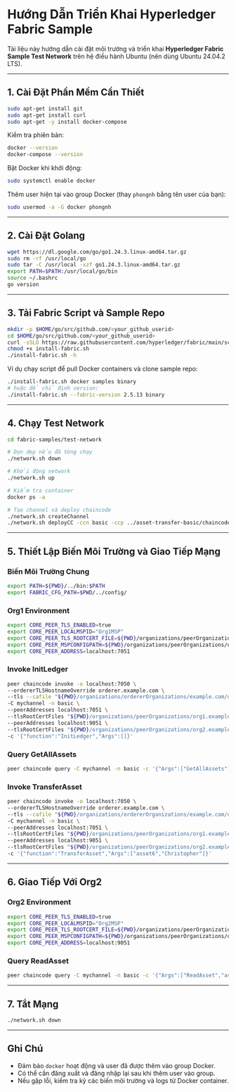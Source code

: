 
# Hướng Dẫn Triển Khai Hyperledger Fabric Sample

Tài liệu này hướng dẫn cài đặt môi trường và triển khai **Hyperledger Fabric Sample Test Network** trên hệ điều hành Ubuntu (nên dùng Ubuntu 24.04.2 LTS).

---

## 1. Cài Đặt Phần Mềm Cần Thiết

```bash
sudo apt-get install git
sudo apt-get install curl
sudo apt-get -y install docker-compose
```

Kiểm tra phiên bản:

```bash
docker --version
docker-compose --version
```

Bật Docker khi khởi động:

```bash
sudo systemctl enable docker
```

Thêm user hiện tại vào group Docker (thay `phongnh` bằng tên user của bạn):

```bash
sudo usermod -a -G docker phongnh
```

---

## 2. Cài Đặt Golang

```bash
wget https://dl.google.com/go/go1.24.3.linux-amd64.tar.gz
sudo rm -rf /usr/local/go
sudo tar -C /usr/local -xzf go1.24.3.linux-amd64.tar.gz
export PATH=$PATH:/usr/local/go/bin
source ~/.bashrc
go version
```

---

## 3. Tải Fabric Script và Sample Repo

```bash
mkdir -p $HOME/go/src/github.com/<your_github_userid>
cd $HOME/go/src/github.com/<your_github_userid>
curl -sSLO https://raw.githubusercontent.com/hyperledger/fabric/main/scripts/install-fabric.sh
chmod +x install-fabric.sh
./install-fabric.sh -h
```

Ví dụ chạy script để pull Docker containers và clone sample repo:

```bash
./install-fabric.sh docker samples binary
# hoặc để chỉ định version:
./install-fabric.sh --fabric-version 2.5.13 binary
```

---

## 4. Chạy Test Network

```bash
cd fabric-samples/test-network

# Dọn dẹp nếu đã từng chạy
./network.sh down

# Khởi động network
./network.sh up

# Kiểm tra container
docker ps -a

# Tạo channel và deploy chaincode
./network.sh createChannel
./network.sh deployCC -ccn basic -ccp ../asset-transfer-basic/chaincode-go -ccl go
```

---

## 5. Thiết Lập Biến Môi Trường và Giao Tiếp Mạng

### Biến Môi Trường Chung

```bash
export PATH=${PWD}/../bin:$PATH
export FABRIC_CFG_PATH=$PWD/../config/
```

### Org1 Environment

```bash
export CORE_PEER_TLS_ENABLED=true
export CORE_PEER_LOCALMSPID="Org1MSP"
export CORE_PEER_TLS_ROOTCERT_FILE=${PWD}/organizations/peerOrganizations/org1.example.com/peers/peer0.org1.example.com/tls/ca.crt
export CORE_PEER_MSPCONFIGPATH=${PWD}/organizations/peerOrganizations/org1.example.com/users/Admin@org1.example.com/msp
export CORE_PEER_ADDRESS=localhost:7051
```

### Invoke InitLedger

```bash
peer chaincode invoke -o localhost:7050 \
--ordererTLSHostnameOverride orderer.example.com \
--tls --cafile "${PWD}/organizations/ordererOrganizations/example.com/orderers/orderer.example.com/msp/tlscacerts/tlsca.example.com-cert.pem" \
-C mychannel -n basic \
--peerAddresses localhost:7051 \
--tlsRootCertFiles "${PWD}/organizations/peerOrganizations/org1.example.com/peers/peer0.org1.example.com/tls/ca.crt" \
--peerAddresses localhost:9051 \
--tlsRootCertFiles "${PWD}/organizations/peerOrganizations/org2.example.com/peers/peer0.org2.example.com/tls/ca.crt" \
-c '{"function":"InitLedger","Args":[]}'
```

### Query GetAllAssets

```bash
peer chaincode query -C mychannel -n basic -c '{"Args":["GetAllAssets"]}'
```

### Invoke TransferAsset

```bash
peer chaincode invoke -o localhost:7050 \
--ordererTLSHostnameOverride orderer.example.com \
--tls --cafile "${PWD}/organizations/ordererOrganizations/example.com/orderers/orderer.example.com/msp/tlscacerts/tlsca.example.com-cert.pem" \
-C mychannel -n basic \
--peerAddresses localhost:7051 \
--tlsRootCertFiles "${PWD}/organizations/peerOrganizations/org1.example.com/peers/peer0.org1.example.com/tls/ca.crt" \
--peerAddresses localhost:9051 \
--tlsRootCertFiles "${PWD}/organizations/peerOrganizations/org2.example.com/peers/peer0.org2.example.com/tls/ca.crt" \
-c '{"function":"TransferAsset","Args":["asset6","Christopher"]}'
```

---

## 6. Giao Tiếp Với Org2

### Org2 Environment

```bash
export CORE_PEER_TLS_ENABLED=true
export CORE_PEER_LOCALMSPID="Org2MSP"
export CORE_PEER_TLS_ROOTCERT_FILE=${PWD}/organizations/peerOrganizations/org2.example.com/peers/peer0.org2.example.com/tls/ca.crt
export CORE_PEER_MSPCONFIGPATH=${PWD}/organizations/peerOrganizations/org2.example.com/users/Admin@org2.example.com/msp
export CORE_PEER_ADDRESS=localhost:9051
```

### Query ReadAsset

```bash
peer chaincode query -C mychannel -n basic -c '{"Args":["ReadAsset","asset6"]}'
```

---

## 7. Tắt Mạng

```bash
./network.sh down
```

---

## Ghi Chú

- Đảm bảo `docker` hoạt động và user đã được thêm vào group Docker.
- Có thể cần đăng xuất và đăng nhập lại sau khi thêm user vào group.
- Nếu gặp lỗi, kiểm tra kỹ các biến môi trường và logs từ Docker container.
